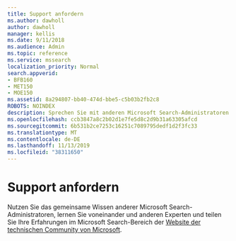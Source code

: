 ```yaml
---
title: Support anfordern
ms.author: dawholl
author: dawholl
manager: kellis
ms.date: 9/11/2018
ms.audience: Admin
ms.topic: reference
ms.service: mssearch
localization_priority: Normal
search.appverid:
- BFB160
- MET150
- MOE150
ms.assetid: 8a294807-bb40-474d-bbe5-c5b03b2fb2c8
ROBOTS: NOINDEX
description: Sprechen Sie mit anderen Microsoft Search-Administratoren und -Experten in der technischen Community.
ms.openlocfilehash: ccb3847a8c2b02d1e7fe5d8c2d9b31a63305afcd
ms.sourcegitcommit: 6b531b2ce7253c16251c7089795dedf1d2f3fc33
ms.translationtype: MT
ms.contentlocale: de-DE
ms.lasthandoff: 11/13/2019
ms.locfileid: "38311650"
---
```

# <a name="get-support"></a>Support anfordern

Nutzen Sie das gemeinsame Wissen anderer Microsoft Search-Administratoren, lernen Sie voneinander und anderen Experten und teilen Sie Ihre Erfahrungen im Microsoft Search-Bereich der [Website der technischen Community von Microsoft](https://techcommunity.microsoft.com/t5/Microsoft-Search/ct-p/MicrosoftSearch).

  

